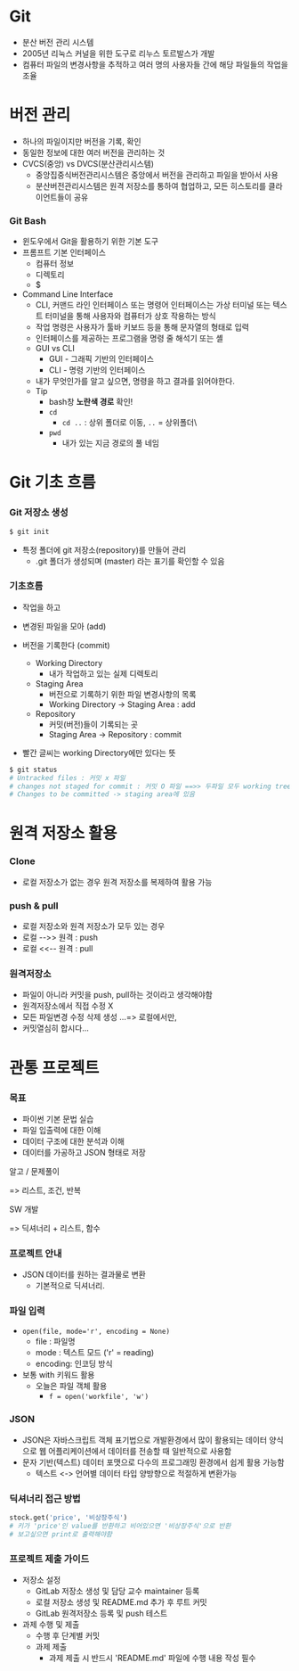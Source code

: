 # Git

- 분산 버전 관리 시스템
- 2005년 리눅스 커널을 위한 도구로 리누스 토르발스가 개발
- 컴퓨터 파일의 변경사항을 추적하고 여러 명의 사용자들 간에 해당 파일들의 작업을 조율

# 버전 관리

- 하나의 파일이지만 버전을 기록, 확인
- 동일한 정보에 대한 여러 버전을 관리하는 것
- CVCS(중앙) vs DVCS(분산관리시스템)
  - 중앙집중식버전관리시스템은 중앙에서 버전을 관리하고 파일을 받아서 사용
  - 분산버전관리시스템은 원격 저장소를 통하여 협업하고, 모든 히스토리를 클라이언트들이 공유

### Git Bash

- 윈도우에서 Git을 활용하기 위한 기본 도구
- 프롬프트 기본 인터페이스
  - 컴퓨터 정보
  - 디렉토리
  - $
- Command Line Interface
  - CLI, 커맨드 라인 인터페이스 또는 명령어 인터페이스는 가상 터미널 또는 텍스트 터미널을 통해 사용자와 컴퓨터가 상호 작용하는 방식
  - 작업 명령은 사용자가 툴바 키보드 등을 통해 문자열의 형태로 입력
  - 인터페이스를 제공하는 프로그램을 명령 줄 해석기 또는 셸
  - GUI vs CLI
    - GUI - 그래픽 기반의 인터페이스
    - CLI - 명령 기반의 인터페이스
  - 내가 무엇인가를 알고 싶으면, 명령을 하고 결과를 읽어야한다.
  - Tip
    - bash창 **노란색 경로** 확인!
    - `cd` 
      - `cd ..` : 상위 폴더로 이동, `..` = 상위폴더\
    - `pwd`
      - 내가 있는 지금 경로의 풀 네임

# Git 기초 흐름

### Git 저장소 생성

```bash
$ git init
```

- 특정 폴더에 git 저장소(repository)를 만들어 관리
  - .git 폴더가 생성되며 (master) 라는 표기를 확인할 수 있음

### 기초흐름

- 작업을 하고
- 변경된 파일을 모아 (add)
- 버전을 기록한다 (commit)
  - Working Directory
    - 내가 작업하고 있는 실제 디렉토리
  - Staging Area
    - 버전으로 기록하기 위한 파일 변경사항의 목록
    - Working Directory -> Staging Area : add
  - Repository
    - 커밋(버전)들이 기록되는 곳
    - Staging Area -> Repository : commit

- 빨간 글씨는 working Directory에만 있다는 뜻

```bash
$ git status
# Untracked files : 커밋 x 파일
# changes not staged for commit : 커밋 O 파일 ==>> 두파일 모두 working tree에 있음
# Changes to be committed -> staging area에 있음
```



# 원격 저장소 활용

### Clone

- 로컬 저장소가 없는 경우 원격 저장소를 복제하여 활용 가능

### push & pull

- 로컬 저장소와 원격 저장소가 모두 있는 경우
- 로컬 -->> 원격 : push
- 로컬 <<-- 원격 : pull

### 원격저장소

- 파일이 아니라 커밋을 push, pull하는 것이라고 생각해야함
- 원격저장소에서 직접 수정 X
- 모든 파일변경 수정 삭제 생성 ...=> 로컬에서만,
- 커밋열심히 합시다...





# 관통 프로젝트

### 목표

- 파이썬 기본 문법 실습
- 파일 입출력에 대한 이해
- 데이터 구조에 대한 분석과 이해
- 데이터를 가공하고 JSON 형태로 저장



알고 / 문제풀이

=> 리스트, 조건, 반복

SW 개발

=> 딕셔너리 + 리스트, 함수

### 프로젝트 안내

- JSON 데이터를 원하는 결과물로 변환
  - 기본적으로 딕셔너리.

### 파일 입력

- `open(file, mode='r', encoding = None)`
  - file : 파일명
  - mode : 텍스트 모드 ('r' = reading)
  - encoding: 인코딩 방식
- 보통 with 키워드 활용
  - 오늘은 파일 객체 활용
    - `f = open('workfile', 'w')`

### JSON

- JSON은 자바스크립트 객체 표기법으로 개발환경에서 많이 활용되는 데이터 양식으로 웹 어플리케이션에서 데이터를 전송할 때 일반적으로 사용함
- 문자 기반(텍스트) 데이터 포맷으로 다수의 프로그래밍 환경에서 쉽게 활용 가능함
  - 텍스트 <-> 언어별 데이터 타입  양방향으로 적절하게 변환가능

### 딕셔너리 접근 방법

```python
stock.get('price', '비상장주식')
# 키가 'price'인 value를 반환하고 비어있으면 '비상장주식'으로 반환
# 보고싶으면 print로 출력해야함
```

### 프로젝트 제출 가이드

- 저장소 설정
  - GitLab 저장소 생성 및 담당 교수 maintainer 등록
  - 로컬 저장소 생성 및 README.md 추가 후 루트 커밋
  - GitLab 원격저장소 등록 및 push 테스트
- 과제 수행 및 제출
  - 수행 후 단계별 커밋
  - 과제 제출
    - 과제 제출 시 반드시 'README.md' 파일에 수행 내용 작성 필수











